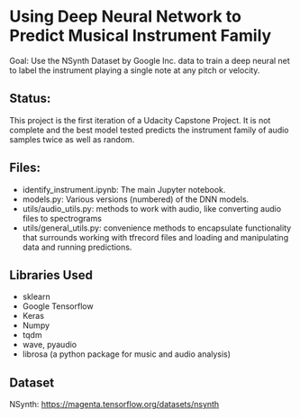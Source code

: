 # Using Deep Neural Network to Predict Musical Instrument Family

Goal: Use the NSynth Dataset by Google Inc. data to train a deep neural net to label the instrument playing a single note at any pitch or velocity.

## Status: 
This project is the first iteration of a Udacity Capstone Project. It is not complete and the best model tested predicts the instrument family of audio samples twice as well as random.

## Files:
- identify_instrument.ipynb: The main Jupyter notebook.
- models.py: Various versions (numbered) of the DNN models.
- utils/audio_utils.py: methods to work with audio, like converting audio files to spectrograms
- utils/general_utils.py: convenience methods to encapsulate functionality that surrounds working with tfrecord files and loading and manipulating data and running predictions.

## Libraries Used
- sklearn
- Google Tensorflow
- Keras
- Numpy
- tqdm
- wave, pyaudio
- librosa (a python package for music and audio analysis)

## Dataset
NSynth: https://magenta.tensorflow.org/datasets/nsynth
